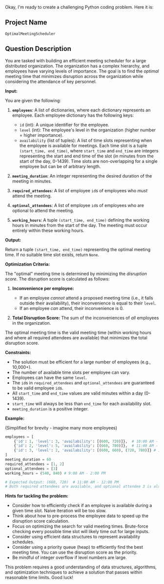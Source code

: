 Okay, I'm ready to create a challenging Python coding problem. Here it is:

## Project Name

`OptimalMeetingScheduler`

## Question Description

You are tasked with building an efficient meeting scheduler for a large distributed organization.  The organization has a complex hierarchy, and employees have varying levels of importance.  The goal is to find the *optimal* meeting time that minimizes disruption across the organization while considering the attendance of key personnel.

**Input:**

You are given the following:

1.  **`employees`**: A list of dictionaries, where each dictionary represents an employee. Each employee dictionary has the following keys:
    *   `id` (int): A unique identifier for the employee.
    *   `level` (int): The employee's level in the organization (higher number = higher importance).
    *   `availability` (list of tuples): A list of time slots representing when the employee is available for meetings. Each time slot is a tuple `(start_time, end_time)`, where `start_time` and `end_time` are integers representing the start and end time of the slot (in minutes from the start of the day, 0-1439).  Time slots are non-overlapping for a single employee but can be of arbitrary length.

2.  **`meeting_duration`**: An integer representing the desired duration of the meeting in minutes.

3.  **`required_attendees`**: A list of employee `id`s of employees who *must* attend the meeting.

4.  **`optional_attendees`**: A list of employee `id`s of employees who are optional to attend the meeting.

5.  **`working_hours`**: A tuple `(start_time, end_time)` defining the working hours in minutes from the start of the day. The meeting must occur entirely within these working hours.

**Output:**

Return a tuple `(start_time, end_time)` representing the optimal meeting time. If no suitable time slot exists, return `None`.

**Optimization Criteria:**

The "optimal" meeting time is determined by minimizing the *disruption score*. The disruption score is calculated as follows:

1.  **Inconvenience per employee:**
    *   If an employee *cannot* attend a proposed meeting time (i.e., it falls outside their availability), their inconvenience is equal to their `level`.
    *   If an employee *can* attend, their inconvenience is 0.

2.  **Total Disruption Score:** The sum of the inconveniences of *all* employees in the organization.

The optimal meeting time is the valid meeting time (within working hours and where all required attendees are available) that minimizes the total disruption score.

**Constraints:**

*   The solution must be efficient for a large number of employees (e.g., 10,000+).
*   The number of available time slots per employee can vary.
*   Employees can have the same `level`.
*   The `id`s in `required_attendees` and `optional_attendees` are guaranteed to be valid employee `id`s.
*   All `start_time` and `end_time` values are valid minutes within a day (0-1439).
*   `start_time` will always be less than `end_time` for each availability slot.
*   `meeting_duration` is a positive integer.

**Example:**

(Simplified for brevity - imagine many more employees)

```python
employees = [
    {'id': 1, 'level': 3, 'availability': [(600, 720)]},  # 10:00 AM - 12:00 PM
    {'id': 2, 'level': 5, 'availability': [(660, 780)]},  # 11:00 AM - 1:00 PM
    {'id': 3, 'level': 2, 'availability': [(600, 660), (720, 780)]} # 10:00-11:00 and 12:00-1:00
]
meeting_duration = 60
required_attendees = [1, 2]
optional_attendees = [3]
working_hours = (540, 840) # 9:00 AM - 2:00 PM

# Expected Output: (660, 720)  # 11:00 AM - 12:00 PM
# Both required attendees are available, and optional attendee 3 is also available (disruption = 0)
```

**Hints for tackling the problem:**

*   Consider how to efficiently check if an employee is available during a given time slot.  Naive iteration will be too slow.
*   Think about how to pre-process the employee data to speed up the disruption score calculation.
*   Focus on optimizing the search for valid meeting times.  Brute-force checking every possible time slot will likely time out for large inputs.
*   Consider using efficient data structures to represent availability schedules.
*   Consider using a priority queue (heap) to efficiently find the best meeting time.  You can use the disruption score as the priority.
*   Be mindful of integer overflow if level numbers are large.

This problem requires a good understanding of data structures, algorithms, and optimization techniques to achieve a solution that passes within reasonable time limits. Good luck!
